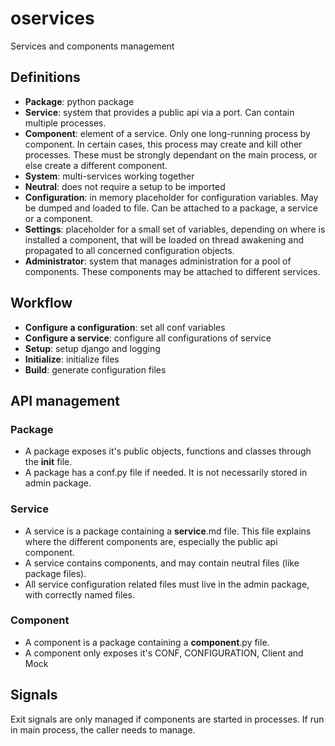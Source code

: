 # oservices
Services and components management


## Definitions
* **Package**: python package
* **Service**: system that provides a public api via a port. Can contain multiple processes.
* **Component**: element of a service. Only one long-running process by component. In certain cases, this process may create and kill other processes. These must
be strongly dependant on the main process, or else create a different component.
* **System**: multi-services working together
* **Neutral**: does not require a setup to be imported
* **Configuration**: in memory placeholder for configuration variables. May be dumped and loaded to file. Can be attached to a package, a service or a component.
* **Settings**: placeholder for a small set of variables, depending on where is installed a component, that will be loaded on thread awakening and propagated to all concerned configuration objects.
* **Administrator**: system that manages administration for a pool of components. These components may be attached to different services.

## Workflow

* **Configure a configuration**: set all conf variables
* **Configure a service**: configure all configurations of service
* **Setup**: setup django and logging
* **Initialize**: initialize files
* **Build**: generate configuration files

## API management

### Package
* A package exposes it's public objects, functions and classes through the __init__ file.
* A package has a conf.py file if needed. It is not necessarily stored in admin package.

### Service
* A service is a package containing a __service__.md file. This file explains where the different components are, especially the public api component.
* A service contains components, and may contain neutral files (like package files).
* All service configuration related files must live in the admin package, with correctly named files.

### Component
* A component is a package containing a __component__.py file.
* A component only exposes it's CONF, CONFIGURATION, Client and Mock

## Signals
Exit signals are only managed if components are started in processes. If run in main process, the caller needs to manage.

